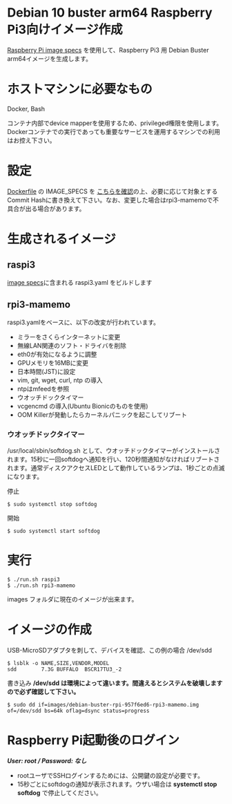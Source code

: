 # Debian 10 buster arm64 Raspberry Pi3向けイメージ作成

[Raspberry Pi image specs](https://salsa.debian.org/raspi-team/image-specs) を使用して、Raspberry Pi3 用 Debian Buster arm64イメージを生成します。

# ホストマシンに必要なもの

Docker, Bash

コンテナ内部でdevice mapperを使用するため、privileged権限を使用します。Dockerコンテナでの実行であっても重要なサービスを運用するマシンでの利用はお控え下さい。

# 設定

[Dockerfile](Dockerfile) の IMAGE\_SPECS を [こちらを確認](https://salsa.debian.org/raspi-team/image-specs)の上、必要に応じて対象とするCommit Hashに書き換えて下さい。なお、変更した場合はrpi3-mamemoで不具合が出る場合があります。

# 生成されるイメージ

## raspi3

[image specs](https://salsa.debian.org/raspi-team/image-specs)に含まれる raspi3.yaml をビルドします

## rpi3-mamemo

raspi3.yamlをベースに、以下の改変が行われています。

* ミラーをさくらインターネットに変更
* 無線LAN関連のソフト・ドライバを削除
* eth0が有効になるように調整
* GPUメモリを16MBに変更
* 日本時間(JST)に設定
* vim, git, wget, curl, ntp の導入
* ntpはmfeedを参照
* ウオッチドックタイマー
* vcgencmd の導入(Ubuntu Bionicのものを使用)
* OOM Killerが発動したらカーネルパニックを起こしてリブート

### ウオッチドックタイマー

/usr/local/sbin/softdog.sh として、ウオッチドックタイマーがインストールされます。15秒に一回softdogへ通知を行い、120秒間通知がなければリブートされます。通常ディスクアクセスLEDとして動作しているランプは、1秒ごとの点滅になります。

停止

	$ sudo systemctl stop softdog

開始

	$ sudo systemctl start softdog

# 実行

	$ ./run.sh raspi3
	$ ./run.sh rpi3-mamemo

images フォルダに現在のイメージが出来ます。

# イメージの作成

USB-MicroSDアダプタを刺して、デバイスを確認、この例の場合 /dev/sdd

	$ lsblk -o NAME,SIZE,VENDOR,MODEL
	sdd        7.3G BUFFALO  BSCR17TU3_-2

書き込み **/dev/sdd は環境によって違います。間違えるとシステムを破壊しますので必ず確認して下さい。**

	$ sudo dd if=images/debian-buster-rpi-957f6ed6-rpi3-mamemo.img of=/dev/sdd bs=64k oflag=dsync status=progress

# Raspberry Pi起動後のログイン

***User: root / Password: なし***

* rootユーザでSSHログインするためには、公開鍵の設定が必要です。
* 15秒ごとにsoftdogの通知が表示されます。ウザい場合は **systemctl stop softdog** で停止してください。

